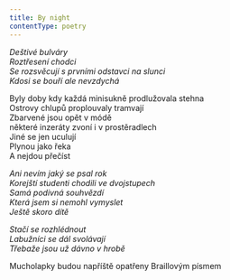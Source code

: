```yaml
---
title: By night
contentType: poetry
---
```


<section>

_Deštivé bulváry  
Roztřesení chodci  
Se rozsvěcují s prvními odstavci na slunci  
Kdosi se bouří ale nevzdychá_

</section>

<section>

Byly doby kdy každá minisukně prodlužovala stehna  
Ostrovy chlupů proplouvaly tramvají  
Zbarvené jsou opět v módě  
některé inzeráty zvoní i v prostěradlech  
Jiné se jen uculují  
Plynou jako řeka  
A nejdou přečíst

_Ani nevím jaký se psal rok  
Korejští studenti chodili ve dvojstupech  
Samá podivná souhvězdí  
Která jsem si nemohl vymyslet  
Ještě skoro dítě_

</section>

<section>

_Stačí se rozhlédnout  
Labužníci se dál svolávají  
Třebaže jsou už dávno v hrobě_

</section>

<section>

Mucholapky budou napříště opatřeny Braillovým písmem

</section>
